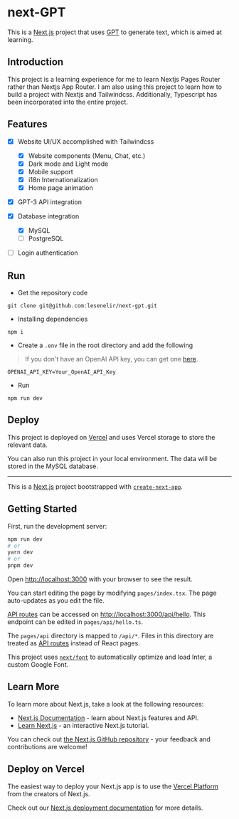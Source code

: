 # next-GPT

This is a [Next.js](https://nextjs.org/) project that uses [GPT](https://openai.com/blog/openai-api/) to generate text, which is aimed at learning.

## Introduction

This project is a learning experience for me to learn Nextjs Pages Router rather than Nextjs App Router.
I am also using this project to learn how to build a project with Nextjs and Tailwindcss.
Additionally, Typescript has been incorporated into the entire project.

## Features

- [x] Website UI/UX accomplished with Tailwindcss
  - [x] Website components (Menu, Chat, etc.) 
  - [x] Dark mode and Light mode
  - [x] Mobile support
  - [x] i18n Internationalization
  - [x] Home page animation

- [x] GPT-3 API integration

- [x] Database integration
  - [x] MySQL
  - [ ] PostgreSQL

- [ ] Login authentication


## Run

- Get the repository code

```
git clone git@github.com:lesenelir/next-gpt.git
```

- Installing dependencies

```
npm i
```

- Create a `.env` file in the root directory and add the following

> If you don't have an OpenAI API key, you can get one [here](https://platform.openai.com/account/api-keys).

```
OPENAI_API_KEY=Your_OpenAI_API_Key
```

- Run

```
npm run dev
```

## Deploy

This project is deployed on [Vercel](https://vercel.com/) and uses Vercel storage to store the relevant data.

You can also run this project in your local environment. The data will be stored in the MySQL database.


---

This is a [Next.js](https://nextjs.org/) project bootstrapped with [`create-next-app`](https://github.com/vercel/next.js/tree/canary/packages/create-next-app).

## Getting Started

First, run the development server:

```bash
npm run dev
# or
yarn dev
# or
pnpm dev
```

Open [http://localhost:3000](http://localhost:3000) with your browser to see the result.

You can start editing the page by modifying `pages/index.tsx`. The page auto-updates as you edit the file.

[API routes](https://nextjs.org/docs/api-routes/introduction) can be accessed on [http://localhost:3000/api/hello](http://localhost:3000/api/hello). This endpoint can be edited in `pages/api/hello.ts`.

The `pages/api` directory is mapped to `/api/*`. Files in this directory are treated as [API routes](https://nextjs.org/docs/api-routes/introduction) instead of React pages.

This project uses [`next/font`](https://nextjs.org/docs/basic-features/font-optimization) to automatically optimize and load Inter, a custom Google Font.

## Learn More

To learn more about Next.js, take a look at the following resources:

- [Next.js Documentation](https://nextjs.org/docs) - learn about Next.js features and API.
- [Learn Next.js](https://nextjs.org/learn) - an interactive Next.js tutorial.

You can check out [the Next.js GitHub repository](https://github.com/vercel/next.js/) - your feedback and contributions are welcome!

## Deploy on Vercel

The easiest way to deploy your Next.js app is to use the [Vercel Platform](https://vercel.com/new?utm_medium=default-template&filter=next.js&utm_source=create-next-app&utm_campaign=create-next-app-readme) from the creators of Next.js.

Check out our [Next.js deployment documentation](https://nextjs.org/docs/deployment) for more details.
